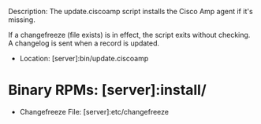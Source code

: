 Description: The update.ciscoamp script installs the Cisco Amp agent if it's missing.
    
If a changefreeze (file exists) is in effect, the script exits without checking. A changelog is sent when a record is updated.

* Location: [server]:bin/update.ciscoamp
# Binary RPMs: [server]:install/
* Changefreeze File: [server]:etc/changefreeze

